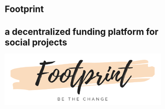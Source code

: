 # Footprint
# a decentralized funding platform for social projects 

<img src="./img/logo-short.png" width="500"> 
